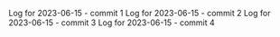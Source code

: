 Log for 2023-06-15 - commit 1
Log for 2023-06-15 - commit 2
Log for 2023-06-15 - commit 3
Log for 2023-06-15 - commit 4
